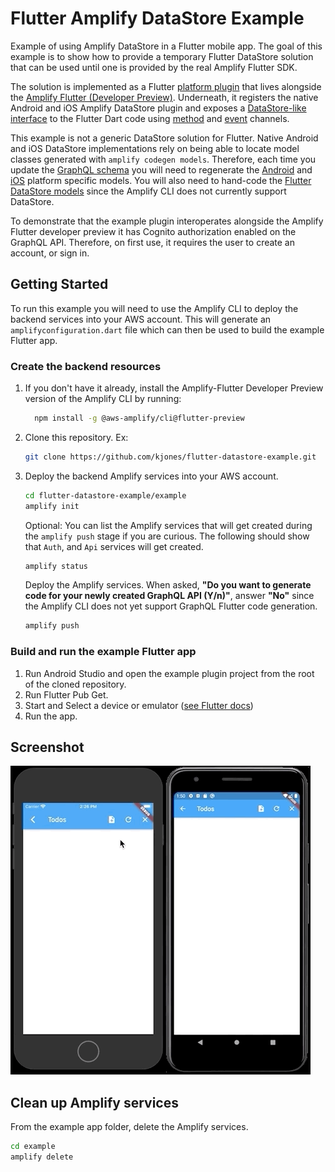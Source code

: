 # Flutter Amplify DataStore Example
Example of using Amplify DataStore in a Flutter mobile app. The goal of this example is to show how to provide a temporary Flutter DataStore solution that can be used until one is provided by the real Amplify Flutter SDK.

The solution is implemented as a Flutter [platform plugin](https://flutter.dev/docs/development/platform-integration/platform-channels) that lives alongside the [Amplify Flutter (Developer Preview)](https://github.com/aws-amplify/amplify-flutter). Underneath, it registers the native Android and iOS Amplify DataStore plugin and exposes a [DataStore-like interface](lib/amplify_datastore.dart) to the Flutter Dart code using [method](https://api.flutter.dev/flutter/services/MethodChannel-class.html) and [event](https://api.flutter.dev/flutter/services/EventChannel-class.html) channels.

This example is not a generic DataStore solution for Flutter. Native Android and iOS DataStore implementations rely on being able to locate model classes generated with `amplify codegen models`. Therefore, each time you update the [GraphQL schema](example/amplify/backend/api/todo/schema.graphql) you will need to regenerate the [Android](android/src/main/java/com/amplifyframework/datastore/generated/model/) and [iOS](ios/Classes/generated/models/) platform specific models. You will also need to hand-code the [Flutter DataStore models](lib/models/) since the Amplify CLI does not currently support DataStore.

To demonstrate that the example plugin interoperates alongside the Amplify Flutter developer preview it has Cognito authorization enabled on the GraphQL API. Therefore, on first use, it requires the user to create an account, or sign in.

## Getting Started
To run this example you will need to use the Amplify CLI to deploy the backend services into your AWS account. This will generate an `amplifyconfiguration.dart` file which can then be used to build the example Flutter app.

### Create the backend resources
1. If you don't have it already, install the Amplify-Flutter Developer Preview version of the Amplify CLI by running:
   ```bash
     npm install -g @aws-amplify/cli@flutter-preview
   ```
1. Clone this repository. Ex:
   ```bash
   git clone https://github.com/kjones/flutter-datastore-example.git
   ```
1. Deploy the backend Amplify services into your AWS account.
   
   ```bash
   cd flutter-datastore-example/example
   amplify init
   ```
   Optional: You can list the Amplify services that will get created during the `amplify push` stage if you are curious. The following should show that `Auth`, and `Api` services will get created.
   ```bash
   amplify status
   ```
   Deploy the Amplify services. When asked, **"Do you want to generate code for your newly created GraphQL API (Y/n)"**, answer **"No"** since the Amplify CLI does not yet support GraphQL Flutter code generation.
   ```bash
   amplify push
   ```
### Build and run the example Flutter app
1. Run Android Studio and open the example plugin project from the root of the cloned repository.
1. Run Flutter Pub Get.
1. Start and Select a device or emulator ([see Flutter docs](https://flutter.dev/docs/development/tools/android-studio#running-and-debugging))
1. Run the app.

## Screenshot

![demo](demo.gif)

## Clean up Amplify services
From the example app folder, delete the Amplify services.
```bash
cd example
amplify delete
```
 